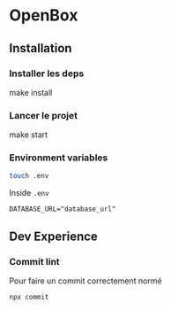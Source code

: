 # OpenBox

## Installation

### Installer les deps

make install

### Lancer le projet

make start

### Environment variables

```bash
touch .env
```

Inside `.env`

```.env
DATABASE_URL="database_url"
```

## Dev Experience

### Commit lint

Pour faire un commit correctement normé

```bash
npx commit
```
